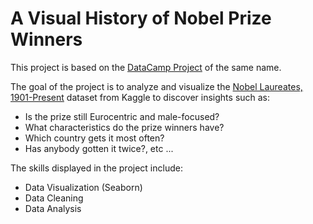 # A Visual History of Nobel Prize Winners

This project is based on the [DataCamp Project](https://www.datacamp.com/projects/441) of the same name.

The goal of the project is to analyze and visualize the [Nobel Laureates, 1901-Present](https://www.kaggle.com/datasets/nobelfoundation/nobel-laureates) dataset from Kaggle to discover insights such as:

- Is the prize still Eurocentric and male-focused?
- What characteristics do the prize winners have?
- Which country gets it most often?
- Has anybody gotten it twice?, etc ...

The skills displayed in the project include:

- Data Visualization (Seaborn)
- Data Cleaning
- Data Analysis
